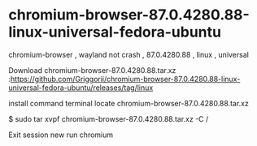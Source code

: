 # chromium-browser-87.0.4280.88-linux-universal-fedora-ubuntu
chromium-browser , wayland not crash , 87.0.4280.88 , linux , universal

Download chromium-browser-87.0.4280.88.tar.xz :https://github.com/Griggorii/chromium-browser-87.0.4280.88-linux-universal-fedora-ubuntu/releases/tag/linux

install command terminal locate chromium-browser-87.0.4280.88.tar.xz

$ sudo tar xvpf chromium-browser-87.0.4280.88.tar.xz -C /

Exit session new run chromium

